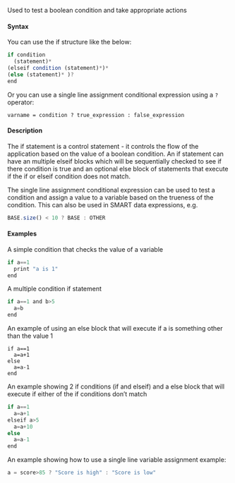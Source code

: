 Used to test a boolean condition and take appropriate actions

#### Syntax
You can use the if structure like the below:
```js
if condition
  (statement)* 
(elseif condition (statement)*)* 
(else (statement)* )?
end
```

Or you can use a single line assignment conditional expression using a ```?``` operator:

```
varname = condition ? true_expression : false_expression
```

#### Description

The if statement is a control statement - it controls the flow of the application based on the value of a boolean condition. An if statement can have an multiple elseif blocks which will be sequentially checked to see if there condition is true and an optional else block of statements that execute if the if or elseif condition does not match.

The single line assignment conditional expression can be used to test a condition and assign a value to a variable based on the trueness of the condition.
This can also be used in SMART data expressions, e.g.

```js
BASE.size() < 10 ? BASE : OTHER
```
#### Examples

A simple condition that checks the value of a variable
```js
if a==1
  print "a is 1"
end
```
A multiple condition if statement
```js
if a==1 and b>5
  a=b
end
```
An example of using an else block that will execute if a is something other than the value 1
```JS
if a==1
  a=a+1
else
  a=a-1
end
```
An example showing 2 if conditions (if and elseif) and a else block that will execute if either of the if conditions don’t match
```js
if a==1
  a=a+1
elseif a>5
  a=a+10
else
  a=a-1
end
```
An example showing how to use a single line variable assignment example:
```js
a = score>85 ? "Score is high" : "Score is low"
```
